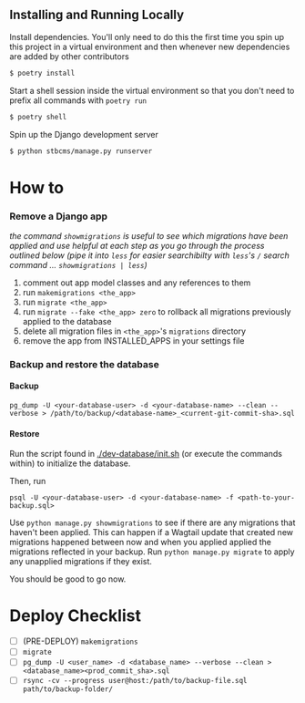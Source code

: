 ## Installing and Running Locally

Install dependencies. You'll only need to do this the first time you spin up this project in a virtual environment and then whenever new dependencies are added by other contributors
```bash
$ poetry install
```

Start a shell session inside the virtual environment so that you don't need to prefix all commands with `poetry run`
```bash
$ poetry shell
```

Spin up the Django development server
```bash
$ python stbcms/manage.py runserver
```


# How to

### Remove a Django app

_the command `showmigrations` is useful to see which migrations have been applied and use helpful at each step as you go through the process outlined below (pipe it into `less` for easier searchibilty with `less`'s `/` search command ... `showmigrations | less`)_

1. comment out app model classes and any references to them
2. run `makemigrations <the_app>`
3. run `migrate <the_app>`
4. run `migrate --fake <the_app> zero` to rollback all migrations previously applied to the database
5. delete all migration files in `<the_app>`'s `migrations` directory
6. remove the app from INSTALLED_APPS in your settings file


### Backup and restore the database

#### Backup
```
pg_dump -U <your-database-user> -d <your-database-name> --clean --verbose > /path/to/backup/<database-name>_<current-git-commit-sha>.sql
```

#### Restore
Run the script found in [./dev-database/init.sh](./dev-database/init.sh) (or execute the commands within) to initialize the database.

Then, run
```
psql -U <your-database-user> -d <your-database-name> -f <path-to-your-backup.sql>
```
Use `python manage.py showmigrations` to see if there are any migrations that haven't been applied. This can happen if a Wagtail update that created new migrations happened between now and when you applied applied the migrations reflected in your backup. Run `python manage.py migrate` to apply any unapplied migrations if they exist.

You should be good to go now.


# Deploy Checklist
- [ ] (PRE-DEPLOY) `makemigrations`
- [ ] `migrate`
- [ ] `pg_dump -U <user_name> -d <database_name> --verbose --clean > <database_name><prod_commit_sha>.sql`
- [ ] `rsync -cv --progress user@host:/path/to/backup-file.sql path/to/backup-folder/`